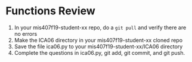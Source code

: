 # Functions Review

1. In your mis407f19-student-xx repo, do a `git pull` and verify there are no errors
1. Make the ICA06 directory in your mis407f19-student-xx cloned repo
1. Save the file ica06.py to your mis407f19-student-xx/ICA06 directory
1. Complete the questions in ica06.py, git add, git commit, and git push.

